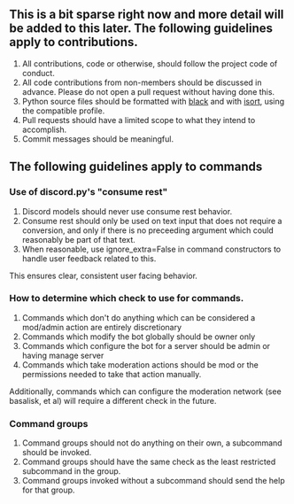 ## This is a bit sparse right now and more detail will be added to this later. The following guidelines apply to contributions.


1. All contributions, code or otherwise, should follow the project code of conduct.
2. All code contributions from non-members should be discussed in advance. Please do not open a pull request without having done this.
3. Python source files should be formatted with [black](https://github.com/psf/black) and with [isort](https://github.com/PyCQA/isort), using the compatible profile.
4. Pull requests should have a limited scope to what they intend to accomplish.
5. Commit messages should be meaningful.


## The following guidelines apply to commands


### Use of discord.py's "consume rest"

1. Discord models should never use consume rest behavior.
2. Consume rest should only be used on text input that does not require a conversion, 
   and only if there is no preceeding argument which could reasonably be part of that text.
3. When reasonable, use ignore_extra=False in command constructors to handle user feedback related to this.

This ensures clear, consistent user facing behavior.


### How to determine which check to use for commands.

1. Commands which don't do anything which can be considered a mod/admin action are entirely discretionary
2. Commands which modify the bot globally should be owner only
3. Commands which configure the bot for a server should be admin or having manage server
4. Commands which take moderation actions should be mod or the permissions needed to take that action manually.

Additionally, commands which can configure the moderation network (see basalisk, et al) will require a different check in the future.


### Command groups

1. Command groups should not do anything on their own, a subcommand should be invoked.
2. Command groups should have the same check as the least restricted subcommand in the group.
3. Command groups invoked without a subcommand should send the help for that group.